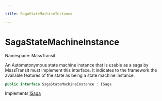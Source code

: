 ```yaml
---

title: SagaStateMachineInstance

---
```


# SagaStateMachineInstance

Namespace: MassTransit

An Automatonymous state machine instance that is usable as a saga by MassTransit must implement this interface.
 It indicates to the framework the available features of the state as being a state machine instance.

```csharp
public interface SagaStateMachineInstance : ISaga
```

Implements [ISaga](../masstransit/isaga)
